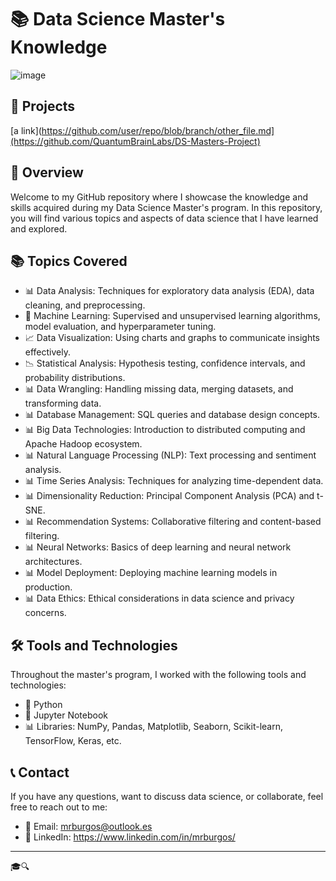 # 📚 Data Science Master's Knowledge
![image](https://github.com/tincho-ds-hub/tincho-ds-hub/assets/43894870/2b81ced4-c18f-4ba5-ad39-67bdf6c87e05)

## 🚀 Projects
[a link](https://github.com/user/repo/blob/branch/other_file.md](https://github.com/QuantumBrainLabs/DS-Masters-Project)



## 🚀 Overview

Welcome to my GitHub repository where I showcase the knowledge and skills acquired during my Data Science Master's program. In this repository, you will find various topics and aspects of data science that I have learned and explored.

## 📚 Topics Covered

- 📊 Data Analysis: Techniques for exploratory data analysis (EDA), data cleaning, and preprocessing.
- 🤖 Machine Learning: Supervised and unsupervised learning algorithms, model evaluation, and hyperparameter tuning.
- 📈 Data Visualization: Using charts and graphs to communicate insights effectively.
- 📉 Statistical Analysis: Hypothesis testing, confidence intervals, and probability distributions.
- 📊 Data Wrangling: Handling missing data, merging datasets, and transforming data.
- 📊 Database Management: SQL queries and database design concepts.
- 📊 Big Data Technologies: Introduction to distributed computing and Apache Hadoop ecosystem.
- 📊 Natural Language Processing (NLP): Text processing and sentiment analysis.
- 📊 Time Series Analysis: Techniques for analyzing time-dependent data.
- 📊 Dimensionality Reduction: Principal Component Analysis (PCA) and t-SNE.
- 📊 Recommendation Systems: Collaborative filtering and content-based filtering.
- 📊 Neural Networks: Basics of deep learning and neural network architectures.
- 📊 Model Deployment: Deploying machine learning models in production.
- 📊 Data Ethics: Ethical considerations in data science and privacy concerns.

## 🛠️ Tools and Technologies

Throughout the master's program, I worked with the following tools and technologies:

- 🐍 Python
- 📓 Jupyter Notebook
- 📊 Libraries: NumPy, Pandas, Matplotlib, Seaborn, Scikit-learn, TensorFlow, Keras, etc.

## 📞 Contact

If you have any questions, want to discuss data science, or collaborate, feel free to reach out to me:

- 📧 Email: mrburgos@outlook.es
- 💼 LinkedIn: https://www.linkedin.com/in/mrburgos/

---
 🎓🔍
